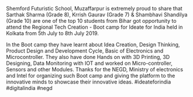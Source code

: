 Shemford Futuristic School, Muzaffarpur  is extremely proud to share that Sarthak Sharma (Grade 8), Krrish Gaurav (Grade 7) & Shambhavi Shandilya (Grade 10) are one of the top 10 students from Bihar got opportunity to attend the Regional Tech Creation - Boot camp for Ideate for India held in Kolkata from 5th July to 8th July 2019.

In the Boot camp they have learnt about Idea Creation, Design Thinking, Product Design and Development Cycle, Basic of Electronics and Microcontroller.
They also have done Hands on with 3D Printing, 3D Designing, Data Monitoring with IOT and worked on Micro-controller, Sensors and other Modules. 
Thanks for the NEGD, Ministry of electronics and Intel for organizing such Boot camp and giving the platform to the innovative minds to showcase their innovative ideas.
#ideateforindia  #digitalindia  #negd 




